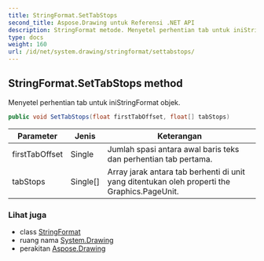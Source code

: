 ```yaml
---
title: StringFormat.SetTabStops
second_title: Aspose.Drawing untuk Referensi .NET API
description: StringFormat metode. Menyetel perhentian tab untuk iniStringFormat objek.
type: docs
weight: 160
url: /id/net/system.drawing/stringformat/settabstops/
---
```

## StringFormat.SetTabStops method

Menyetel perhentian tab untuk iniStringFormat objek.

```csharp
public void SetTabStops(float firstTabOffset, float[] tabStops)
```

| Parameter | Jenis | Keterangan |
| --- | --- | --- |
| firstTabOffset | Single | Jumlah spasi antara awal baris teks dan perhentian tab pertama. |
| tabStops | Single[] | Array jarak antara tab berhenti di unit yang ditentukan oleh properti the Graphics.PageUnit. |

### Lihat juga

* class [StringFormat](../)
* ruang nama [System.Drawing](../../stringformat/)
* perakitan [Aspose.Drawing](../../../)


